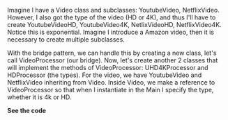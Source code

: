 Imagine I have a Video class and subclasses: YoutubeVideo, NetflixVideo. However, I also got the type of the video (HD or 4K), and thus
I'll have to create YoutubeVideoHD, YoutubeVideo4K, NetlixVideoHD, NetflixVideo4K. Notice this is exponential. Imagine I introduce a
Amazon video, then it is necessary to create multiple subclasses.

With the bridge pattern, we can handle this by creating a new class, let's call VideoProcessor (our bridge). Now, let's create another
2 classes that will implement the methods of VideoProcessor: UHD4KProcessor and HDProcessor (the types). For the video, we have YoutubeVideo and
NetflixVideo inheriting from Video. Inside Video, we make a reference to VideoProcessor so that when I instantiate in the Main I specify the type, whether
it is 4k or HD.

**See the code**
